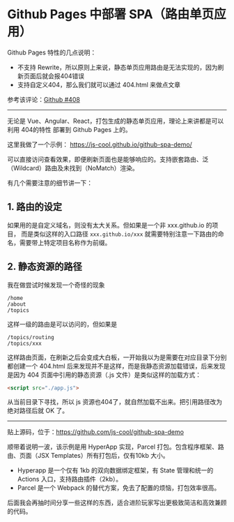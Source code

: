 # Github Pages 中部署 SPA（路由单页应用）

Github Pages 特性的几点说明：

- 不支持 Rewrite，所以原则上来说，静态单页应用路由是无法实现的，因为刷新页面后就会报404错误
- 支持自定义404，那么我们就可以通过 404.html 来做点文章

参考该评论：[Github #408](https://github.com/isaacs/github/issues/408#issuecomment-216721113)

--- 

无论是 Vue、Angular、React，打包生成的静态单页应用，理论上来讲都是可以利用 404的特性 部署到 Github Pages 上的。

这里我做了一个示例： <https://js-cool.github.io/github-spa-demo/>

可以直接访问查看效果，即便刷新页面也是能够响应的。支持嵌套路由、泛（Wildcard）路由及未找到（NoMatch）渲染。

有几个需要注意的细节讲一下：

## 1. 路由的设定

如果用的是自定义域名，则没有太大关系。但如果是一个非 xxx.github.io 的项目， 而是类似这样的入口路径 `xxx.github.io/xxx` 就需要特别注意一下路由的命名，需要带上特定项目名称作为前缀。

## 2. 静态资源的路径

我在做尝试时候发现一个奇怪的现象

```
/home
/about
/topics
```
这样一级的路由是可以访问的，但如果是

```
/topics/routing
/topics/xxx
```

这样路由页面，在刷新之后会变成大白板，一开始我以为是需要在对应目录下分别都创建一个 404.html 后来发现并不是这样，而是我静态资源加载错误，后来发现是因为 404 页面中引用的静态资源（.js 文件）是类似这样的加载方式：

```html
<script src="./app.js">
```

从当前目录下寻找，所以 js 资源也404了，就自然加载不出来。把引用路径改为绝对路径后就 OK 了。

--- 

贴上源码，位于：<https://github.com/js-cool/github-spa-demo>

顺带着说明一波，该示例是用 HyperApp 实现，Parcel 打包。包含程序框架、路由、页面（JSX Templates）所有打包后，仅有10kb 大小。

- Hyperapp 是一个仅有 1kb 的双向数据绑定框架，有 State 管理和统一的 Actions 入口，支持路由插件（2kb）。
- Parcel 是一个 Webpack 的替代方案，免去了配置的烦恼，打包效率很高。

后面我会再抽时间分享一些这样的东西，适合进阶玩家写出更极致简洁和高效兼顾的代码。
